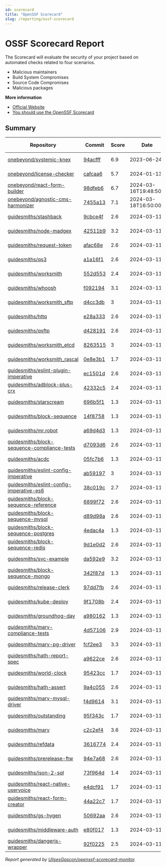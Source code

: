```yaml
---
id: scorecard  
title: "OpenSSF Scorecard"
slug: /reporting/ossf-scorecard
---
```


# OSSF Scorecard Report

The Scorecard will evaluate the security of your project based on automated checks related to four scenarios.

- Malicious maintainers
- Build System Compromises
- Source Code Compromises
- Malicious packages


**More information**
- [Official Website](https://securityscorecards.dev/#what-is-openssf-scorecard)
- [You should use the OpenSSF Scorecard](https://dev.to/ulisesgascon/you-should-use-the-openssf-scorecard-4eh4)

## Summary

<!-- OPENSSF-SCORECARD-MONITOR:START -->

| Repository | Commit | Score | Date | Score Delta | Report | StepSecurity |
| -- | -- | -- | -- | -- | -- | -- |
| [onebeyond/systemic-knex](https://github.com/onebeyond/systemic-knex) | [94acfff](https://github.com/onebeyond/systemic-knex/commit/94acfff8e674e3757f3e2e50752cf450e988b664) | 6.9 | 2023-06-24 | 0 / [Details](https://kooltheba.github.io/openssf-scorecard-api-visualizer/#/projects/github.com/onebeyond/systemic-knex/compare/94acfff8e674e3757f3e2e50752cf450e988b664/94acfff8e674e3757f3e2e50752cf450e988b664) | [View](https://kooltheba.github.io/openssf-scorecard-api-visualizer/#/projects/github.com/onebeyond/systemic-knex/commit/94acfff8e674e3757f3e2e50752cf450e988b664) | [Fix it](https://app.stepsecurity.io/securerepo?repo=onebeyond/systemic-knex) |
| [onebeyond/license-checker](https://github.com/onebeyond/license-checker) | [cafcaa6](https://github.com/onebeyond/license-checker/commit/cafcaa6b1ac791d4f863e2b725cccb5c25abfaba) | 5.7 | 2024-01-13 | 0 / [Details](https://kooltheba.github.io/openssf-scorecard-api-visualizer/#/projects/github.com/onebeyond/license-checker/compare/cafcaa6b1ac791d4f863e2b725cccb5c25abfaba/cafcaa6b1ac791d4f863e2b725cccb5c25abfaba) | [View](https://kooltheba.github.io/openssf-scorecard-api-visualizer/#/projects/github.com/onebeyond/license-checker/commit/cafcaa6b1ac791d4f863e2b725cccb5c25abfaba) | [Fix it](https://app.stepsecurity.io/securerepo?repo=onebeyond/license-checker) |
| [onebeyond/react-form-builder](https://github.com/onebeyond/react-form-builder) | [98dfeb6](https://github.com/onebeyond/react-form-builder/commit/98dfeb6889dc13706c7b3e94f69c2380cf1b8deb) | 6.7 | 2024-03-16T19:48:50Z | 0 / [Details](https://kooltheba.github.io/openssf-scorecard-api-visualizer/#/projects/github.com/onebeyond/react-form-builder/compare/d17831c02686360756d791b42a94e0ec39733082/98dfeb6889dc13706c7b3e94f69c2380cf1b8deb) | [View](https://kooltheba.github.io/openssf-scorecard-api-visualizer/#/projects/github.com/onebeyond/react-form-builder/commit/98dfeb6889dc13706c7b3e94f69c2380cf1b8deb) | [Fix it](https://app.stepsecurity.io/securerepo?repo=onebeyond/react-form-builder) |
| [onebeyond/agnostic-cms-harmonizer](https://github.com/onebeyond/agnostic-cms-harmonizer) | [7455a13](https://github.com/onebeyond/agnostic-cms-harmonizer/commit/7455a1335a2c37fdf01a5376129b0d799747567e) | 7.1 | 2024-03-18T16:50:00Z | 0.1 / [Details](https://kooltheba.github.io/openssf-scorecard-api-visualizer/#/projects/github.com/onebeyond/agnostic-cms-harmonizer/compare/16d68c37b8b48f98cb37f02c68e5aa8b098fe489/7455a1335a2c37fdf01a5376129b0d799747567e) | [View](https://kooltheba.github.io/openssf-scorecard-api-visualizer/#/projects/github.com/onebeyond/agnostic-cms-harmonizer/commit/7455a1335a2c37fdf01a5376129b0d799747567e) | [Fix it](https://app.stepsecurity.io/securerepo?repo=onebeyond/agnostic-cms-harmonizer) |
| [guidesmiths/stashback](https://github.com/guidesmiths/stashback) | [9cbce4f](https://github.com/guidesmiths/stashback/commit/9cbce4f53f932a386eb4b6fc35430a14dea128cd) | 2.6 | 2024-03-11 | 0 / [Details](https://kooltheba.github.io/openssf-scorecard-api-visualizer/#/projects/github.com/guidesmiths/stashback/compare/9cbce4f53f932a386eb4b6fc35430a14dea128cd/9cbce4f53f932a386eb4b6fc35430a14dea128cd) | [View](https://kooltheba.github.io/openssf-scorecard-api-visualizer/#/projects/github.com/guidesmiths/stashback/commit/9cbce4f53f932a386eb4b6fc35430a14dea128cd) | [Fix it](https://app.stepsecurity.io/securerepo?repo=guidesmiths/stashback) |
| [guidesmiths/node-madgex](https://github.com/guidesmiths/node-madgex) | [42511b9](https://github.com/guidesmiths/node-madgex/commit/42511b9783832e2beb343e5c3fd02524a3260cfe) | 3.2 | 2024-03-11 | 0 / [Details](https://kooltheba.github.io/openssf-scorecard-api-visualizer/#/projects/github.com/guidesmiths/node-madgex/compare/42511b9783832e2beb343e5c3fd02524a3260cfe/42511b9783832e2beb343e5c3fd02524a3260cfe) | [View](https://kooltheba.github.io/openssf-scorecard-api-visualizer/#/projects/github.com/guidesmiths/node-madgex/commit/42511b9783832e2beb343e5c3fd02524a3260cfe) | [Fix it](https://app.stepsecurity.io/securerepo?repo=guidesmiths/node-madgex) |
| [guidesmiths/request-token](https://github.com/guidesmiths/request-token) | [afac68e](https://github.com/guidesmiths/request-token/commit/afac68e3d6d78b1c06f056eb75e4a145af7b70f8) | 2.6 | 2024-03-11 | 0 / [Details](https://kooltheba.github.io/openssf-scorecard-api-visualizer/#/projects/github.com/guidesmiths/request-token/compare/afac68e3d6d78b1c06f056eb75e4a145af7b70f8/afac68e3d6d78b1c06f056eb75e4a145af7b70f8) | [View](https://kooltheba.github.io/openssf-scorecard-api-visualizer/#/projects/github.com/guidesmiths/request-token/commit/afac68e3d6d78b1c06f056eb75e4a145af7b70f8) | [Fix it](https://app.stepsecurity.io/securerepo?repo=guidesmiths/request-token) |
| [guidesmiths/qs3](https://github.com/guidesmiths/qs3) | [a1a16f1](https://github.com/guidesmiths/qs3/commit/a1a16f1c45c3833429765ad9d1a001376c90e23a) | 2.6 | 2024-03-11 | 0 / [Details](https://kooltheba.github.io/openssf-scorecard-api-visualizer/#/projects/github.com/guidesmiths/qs3/compare/a1a16f1c45c3833429765ad9d1a001376c90e23a/a1a16f1c45c3833429765ad9d1a001376c90e23a) | [View](https://kooltheba.github.io/openssf-scorecard-api-visualizer/#/projects/github.com/guidesmiths/qs3/commit/a1a16f1c45c3833429765ad9d1a001376c90e23a) | [Fix it](https://app.stepsecurity.io/securerepo?repo=guidesmiths/qs3) |
| [guidesmiths/worksmith](https://github.com/guidesmiths/worksmith) | [552d553](https://github.com/guidesmiths/worksmith/commit/552d553da88bddde9e55ea83ca5f1b7b756b9326) | 2.4 | 2024-03-11 | 0 / [Details](https://kooltheba.github.io/openssf-scorecard-api-visualizer/#/projects/github.com/guidesmiths/worksmith/compare/552d553da88bddde9e55ea83ca5f1b7b756b9326/552d553da88bddde9e55ea83ca5f1b7b756b9326) | [View](https://kooltheba.github.io/openssf-scorecard-api-visualizer/#/projects/github.com/guidesmiths/worksmith/commit/552d553da88bddde9e55ea83ca5f1b7b756b9326) | [Fix it](https://app.stepsecurity.io/securerepo?repo=guidesmiths/worksmith) |
| [guidesmiths/whoosh](https://github.com/guidesmiths/whoosh) | [f092194](https://github.com/guidesmiths/whoosh/commit/f092194d56a722fb3cc8737e633943455c89a1e6) | 3.1 | 2024-03-11 | 0 / [Details](https://kooltheba.github.io/openssf-scorecard-api-visualizer/#/projects/github.com/guidesmiths/whoosh/compare/f092194d56a722fb3cc8737e633943455c89a1e6/f092194d56a722fb3cc8737e633943455c89a1e6) | [View](https://kooltheba.github.io/openssf-scorecard-api-visualizer/#/projects/github.com/guidesmiths/whoosh/commit/f092194d56a722fb3cc8737e633943455c89a1e6) | [Fix it](https://app.stepsecurity.io/securerepo?repo=guidesmiths/whoosh) |
| [guidesmiths/worksmith_sftp](https://github.com/guidesmiths/worksmith_sftp) | [d4cc3db](https://github.com/guidesmiths/worksmith_sftp/commit/d4cc3dbd7f3bee29e618a75356df788817771915) | 3 | 2024-03-11 | 0 / [Details](https://kooltheba.github.io/openssf-scorecard-api-visualizer/#/projects/github.com/guidesmiths/worksmith_sftp/compare/d4cc3dbd7f3bee29e618a75356df788817771915/d4cc3dbd7f3bee29e618a75356df788817771915) | [View](https://kooltheba.github.io/openssf-scorecard-api-visualizer/#/projects/github.com/guidesmiths/worksmith_sftp/commit/d4cc3dbd7f3bee29e618a75356df788817771915) | [Fix it](https://app.stepsecurity.io/securerepo?repo=guidesmiths/worksmith_sftp) |
| [guidesmiths/httq](https://github.com/guidesmiths/httq) | [e28a333](https://github.com/guidesmiths/httq/commit/e28a3334003da60fbd25f5b7132847c9e999deba) | 2.6 | 2024-03-11 | 0 / [Details](https://kooltheba.github.io/openssf-scorecard-api-visualizer/#/projects/github.com/guidesmiths/httq/compare/e28a3334003da60fbd25f5b7132847c9e999deba/e28a3334003da60fbd25f5b7132847c9e999deba) | [View](https://kooltheba.github.io/openssf-scorecard-api-visualizer/#/projects/github.com/guidesmiths/httq/commit/e28a3334003da60fbd25f5b7132847c9e999deba) | [Fix it](https://app.stepsecurity.io/securerepo?repo=guidesmiths/httq) |
| [guidesmiths/qsftp](https://github.com/guidesmiths/qsftp) | [d428191](https://github.com/guidesmiths/qsftp/commit/d4281918129f63ed5c9da4723c71d0aee937c276) | 2.6 | 2024-03-11 | 0 / [Details](https://kooltheba.github.io/openssf-scorecard-api-visualizer/#/projects/github.com/guidesmiths/qsftp/compare/d4281918129f63ed5c9da4723c71d0aee937c276/d4281918129f63ed5c9da4723c71d0aee937c276) | [View](https://kooltheba.github.io/openssf-scorecard-api-visualizer/#/projects/github.com/guidesmiths/qsftp/commit/d4281918129f63ed5c9da4723c71d0aee937c276) | [Fix it](https://app.stepsecurity.io/securerepo?repo=guidesmiths/qsftp) |
| [guidesmiths/worksmith_etcd](https://github.com/guidesmiths/worksmith_etcd) | [8263515](https://github.com/guidesmiths/worksmith_etcd/commit/82635156c6ea23271f25d6dd004ebe34affba5b3) | 3 | 2024-03-11 | 0 / [Details](https://kooltheba.github.io/openssf-scorecard-api-visualizer/#/projects/github.com/guidesmiths/worksmith_etcd/compare/82635156c6ea23271f25d6dd004ebe34affba5b3/82635156c6ea23271f25d6dd004ebe34affba5b3) | [View](https://kooltheba.github.io/openssf-scorecard-api-visualizer/#/projects/github.com/guidesmiths/worksmith_etcd/commit/82635156c6ea23271f25d6dd004ebe34affba5b3) | [Fix it](https://app.stepsecurity.io/securerepo?repo=guidesmiths/worksmith_etcd) |
| [guidesmiths/worksmith_rascal](https://github.com/guidesmiths/worksmith_rascal) | [0e8e3b1](https://github.com/guidesmiths/worksmith_rascal/commit/0e8e3b17c7e9d2f0b9e5d525e730fa2a2f547a19) | 1.7 | 2024-03-11 | 0 / [Details](https://kooltheba.github.io/openssf-scorecard-api-visualizer/#/projects/github.com/guidesmiths/worksmith_rascal/compare/0e8e3b17c7e9d2f0b9e5d525e730fa2a2f547a19/0e8e3b17c7e9d2f0b9e5d525e730fa2a2f547a19) | [View](https://kooltheba.github.io/openssf-scorecard-api-visualizer/#/projects/github.com/guidesmiths/worksmith_rascal/commit/0e8e3b17c7e9d2f0b9e5d525e730fa2a2f547a19) | [Fix it](https://app.stepsecurity.io/securerepo?repo=guidesmiths/worksmith_rascal) |
| [guidesmiths/eslint-plugin-imperative](https://github.com/guidesmiths/eslint-plugin-imperative) | [ec1501d](https://github.com/guidesmiths/eslint-plugin-imperative/commit/ec1501dd437da39dba7dbc234b6d7d92558514d6) | 2.6 | 2024-03-11 | 0 / [Details](https://kooltheba.github.io/openssf-scorecard-api-visualizer/#/projects/github.com/guidesmiths/eslint-plugin-imperative/compare/ec1501dd437da39dba7dbc234b6d7d92558514d6/ec1501dd437da39dba7dbc234b6d7d92558514d6) | [View](https://kooltheba.github.io/openssf-scorecard-api-visualizer/#/projects/github.com/guidesmiths/eslint-plugin-imperative/commit/ec1501dd437da39dba7dbc234b6d7d92558514d6) | [Fix it](https://app.stepsecurity.io/securerepo?repo=guidesmiths/eslint-plugin-imperative) |
| [guidesmiths/adblock-plus-crx](https://github.com/guidesmiths/adblock-plus-crx) | [42332c5](https://github.com/guidesmiths/adblock-plus-crx/commit/42332c58edf486ec6cd7f972656365325afd03b0) | 2.4 | 2024-03-11 | 0 / [Details](https://kooltheba.github.io/openssf-scorecard-api-visualizer/#/projects/github.com/guidesmiths/adblock-plus-crx/compare/42332c58edf486ec6cd7f972656365325afd03b0/42332c58edf486ec6cd7f972656365325afd03b0) | [View](https://kooltheba.github.io/openssf-scorecard-api-visualizer/#/projects/github.com/guidesmiths/adblock-plus-crx/commit/42332c58edf486ec6cd7f972656365325afd03b0) | [Fix it](https://app.stepsecurity.io/securerepo?repo=guidesmiths/adblock-plus-crx) |
| [guidesmiths/starscream](https://github.com/guidesmiths/starscream) | [696b5f1](https://github.com/guidesmiths/starscream/commit/696b5f1ef9097665a2341d5eb5f5863eb6591558) | 1.3 | 2024-03-11 | 0 / [Details](https://kooltheba.github.io/openssf-scorecard-api-visualizer/#/projects/github.com/guidesmiths/starscream/compare/696b5f1ef9097665a2341d5eb5f5863eb6591558/696b5f1ef9097665a2341d5eb5f5863eb6591558) | [View](https://kooltheba.github.io/openssf-scorecard-api-visualizer/#/projects/github.com/guidesmiths/starscream/commit/696b5f1ef9097665a2341d5eb5f5863eb6591558) | [Fix it](https://app.stepsecurity.io/securerepo?repo=guidesmiths/starscream) |
| [guidesmiths/block-sequence](https://github.com/guidesmiths/block-sequence) | [14f8758](https://github.com/guidesmiths/block-sequence/commit/14f87583bd41f254977e818f2f667a8fad5f963f) | 1.3 | 2024-03-11 | 0 / [Details](https://kooltheba.github.io/openssf-scorecard-api-visualizer/#/projects/github.com/guidesmiths/block-sequence/compare/14f87583bd41f254977e818f2f667a8fad5f963f/14f87583bd41f254977e818f2f667a8fad5f963f) | [View](https://kooltheba.github.io/openssf-scorecard-api-visualizer/#/projects/github.com/guidesmiths/block-sequence/commit/14f87583bd41f254977e818f2f667a8fad5f963f) | [Fix it](https://app.stepsecurity.io/securerepo?repo=guidesmiths/block-sequence) |
| [guidesmiths/mr.robot](https://github.com/guidesmiths/mr.robot) | [a69d4d3](https://github.com/guidesmiths/mr.robot/commit/a69d4d38917dc0704538cdf2936401cb3bc4bac8) | 1.3 | 2024-03-11 | 0 / [Details](https://kooltheba.github.io/openssf-scorecard-api-visualizer/#/projects/github.com/guidesmiths/mr.robot/compare/a69d4d38917dc0704538cdf2936401cb3bc4bac8/a69d4d38917dc0704538cdf2936401cb3bc4bac8) | [View](https://kooltheba.github.io/openssf-scorecard-api-visualizer/#/projects/github.com/guidesmiths/mr.robot/commit/a69d4d38917dc0704538cdf2936401cb3bc4bac8) | [Fix it](https://app.stepsecurity.io/securerepo?repo=guidesmiths/mr.robot) |
| [guidesmiths/block-sequence-compliance-tests](https://github.com/guidesmiths/block-sequence-compliance-tests) | [d7093d6](https://github.com/guidesmiths/block-sequence-compliance-tests/commit/d7093d678907e604b03074c8a61dd94241f5d738) | 2.6 | 2024-03-11 | 0 / [Details](https://kooltheba.github.io/openssf-scorecard-api-visualizer/#/projects/github.com/guidesmiths/block-sequence-compliance-tests/compare/d7093d678907e604b03074c8a61dd94241f5d738/d7093d678907e604b03074c8a61dd94241f5d738) | [View](https://kooltheba.github.io/openssf-scorecard-api-visualizer/#/projects/github.com/guidesmiths/block-sequence-compliance-tests/commit/d7093d678907e604b03074c8a61dd94241f5d738) | [Fix it](https://app.stepsecurity.io/securerepo?repo=guidesmiths/block-sequence-compliance-tests) |
| [guidesmiths/acdc](https://github.com/guidesmiths/acdc) | [05fc7b6](https://github.com/guidesmiths/acdc/commit/05fc7b6a66ecdfa117c62f989ca3cc4a16f2254a) | 1.3 | 2024-03-11 | 0 / [Details](https://kooltheba.github.io/openssf-scorecard-api-visualizer/#/projects/github.com/guidesmiths/acdc/compare/05fc7b6a66ecdfa117c62f989ca3cc4a16f2254a/05fc7b6a66ecdfa117c62f989ca3cc4a16f2254a) | [View](https://kooltheba.github.io/openssf-scorecard-api-visualizer/#/projects/github.com/guidesmiths/acdc/commit/05fc7b6a66ecdfa117c62f989ca3cc4a16f2254a) | [Fix it](https://app.stepsecurity.io/securerepo?repo=guidesmiths/acdc) |
| [guidesmiths/eslint-config-imperative](https://github.com/guidesmiths/eslint-config-imperative) | [ab59197](https://github.com/guidesmiths/eslint-config-imperative/commit/ab59197c7dfcda33fa2033378ba0412a80de3be3) | 3 | 2024-03-11 | 0 / [Details](https://kooltheba.github.io/openssf-scorecard-api-visualizer/#/projects/github.com/guidesmiths/eslint-config-imperative/compare/ab59197c7dfcda33fa2033378ba0412a80de3be3/ab59197c7dfcda33fa2033378ba0412a80de3be3) | [View](https://kooltheba.github.io/openssf-scorecard-api-visualizer/#/projects/github.com/guidesmiths/eslint-config-imperative/commit/ab59197c7dfcda33fa2033378ba0412a80de3be3) | [Fix it](https://app.stepsecurity.io/securerepo?repo=guidesmiths/eslint-config-imperative) |
| [guidesmiths/eslint-config-imperative-es6](https://github.com/guidesmiths/eslint-config-imperative-es6) | [38c019c](https://github.com/guidesmiths/eslint-config-imperative-es6/commit/38c019c3712665257b58ce9d81760e08fcf8ead1) | 2.7 | 2024-03-11 | 0 / [Details](https://kooltheba.github.io/openssf-scorecard-api-visualizer/#/projects/github.com/guidesmiths/eslint-config-imperative-es6/compare/38c019c3712665257b58ce9d81760e08fcf8ead1/38c019c3712665257b58ce9d81760e08fcf8ead1) | [View](https://kooltheba.github.io/openssf-scorecard-api-visualizer/#/projects/github.com/guidesmiths/eslint-config-imperative-es6/commit/38c019c3712665257b58ce9d81760e08fcf8ead1) | [Fix it](https://app.stepsecurity.io/securerepo?repo=guidesmiths/eslint-config-imperative-es6) |
| [guidesmiths/block-sequence-reference](https://github.com/guidesmiths/block-sequence-reference) | [6899f72](https://github.com/guidesmiths/block-sequence-reference/commit/6899f7283143c286e9b9b3ee2f4b98b20180d4b7) | 2.6 | 2024-03-11 | 0 / [Details](https://kooltheba.github.io/openssf-scorecard-api-visualizer/#/projects/github.com/guidesmiths/block-sequence-reference/compare/6899f7283143c286e9b9b3ee2f4b98b20180d4b7/6899f7283143c286e9b9b3ee2f4b98b20180d4b7) | [View](https://kooltheba.github.io/openssf-scorecard-api-visualizer/#/projects/github.com/guidesmiths/block-sequence-reference/commit/6899f7283143c286e9b9b3ee2f4b98b20180d4b7) | [Fix it](https://app.stepsecurity.io/securerepo?repo=guidesmiths/block-sequence-reference) |
| [guidesmiths/block-sequence-mysql](https://github.com/guidesmiths/block-sequence-mysql) | [d89d98a](https://github.com/guidesmiths/block-sequence-mysql/commit/d89d98ad9936d4bee43a4ab975805fbd11ca107d) | 2.6 | 2024-03-11 | 0 / [Details](https://kooltheba.github.io/openssf-scorecard-api-visualizer/#/projects/github.com/guidesmiths/block-sequence-mysql/compare/d89d98ad9936d4bee43a4ab975805fbd11ca107d/d89d98ad9936d4bee43a4ab975805fbd11ca107d) | [View](https://kooltheba.github.io/openssf-scorecard-api-visualizer/#/projects/github.com/guidesmiths/block-sequence-mysql/commit/d89d98ad9936d4bee43a4ab975805fbd11ca107d) | [Fix it](https://app.stepsecurity.io/securerepo?repo=guidesmiths/block-sequence-mysql) |
| [guidesmiths/block-sequence-postgres](https://github.com/guidesmiths/block-sequence-postgres) | [4edac4a](https://github.com/guidesmiths/block-sequence-postgres/commit/4edac4a9297f76e43fb233704d39ac4353536fc5) | 1.3 | 2024-03-11 | 0 / [Details](https://kooltheba.github.io/openssf-scorecard-api-visualizer/#/projects/github.com/guidesmiths/block-sequence-postgres/compare/4edac4a9297f76e43fb233704d39ac4353536fc5/4edac4a9297f76e43fb233704d39ac4353536fc5) | [View](https://kooltheba.github.io/openssf-scorecard-api-visualizer/#/projects/github.com/guidesmiths/block-sequence-postgres/commit/4edac4a9297f76e43fb233704d39ac4353536fc5) | [Fix it](https://app.stepsecurity.io/securerepo?repo=guidesmiths/block-sequence-postgres) |
| [guidesmiths/block-sequence-redis](https://github.com/guidesmiths/block-sequence-redis) | [9d1e0d2](https://github.com/guidesmiths/block-sequence-redis/commit/9d1e0d2aa10d22af66a93bf8f27fa5d119e8ebb3) | 2.6 | 2024-03-11 | 0 / [Details](https://kooltheba.github.io/openssf-scorecard-api-visualizer/#/projects/github.com/guidesmiths/block-sequence-redis/compare/9d1e0d2aa10d22af66a93bf8f27fa5d119e8ebb3/9d1e0d2aa10d22af66a93bf8f27fa5d119e8ebb3) | [View](https://kooltheba.github.io/openssf-scorecard-api-visualizer/#/projects/github.com/guidesmiths/block-sequence-redis/commit/9d1e0d2aa10d22af66a93bf8f27fa5d119e8ebb3) | [Fix it](https://app.stepsecurity.io/securerepo?repo=guidesmiths/block-sequence-redis) |
| [guidesmiths/svc-example](https://github.com/guidesmiths/svc-example) | [da592e9](https://github.com/guidesmiths/svc-example/commit/da592e9a6969cedfe6959f788ef215e1a8098703) | 3.2 | 2024-03-11 | 0 / [Details](https://kooltheba.github.io/openssf-scorecard-api-visualizer/#/projects/github.com/guidesmiths/svc-example/compare/da592e9a6969cedfe6959f788ef215e1a8098703/da592e9a6969cedfe6959f788ef215e1a8098703) | [View](https://kooltheba.github.io/openssf-scorecard-api-visualizer/#/projects/github.com/guidesmiths/svc-example/commit/da592e9a6969cedfe6959f788ef215e1a8098703) | [Fix it](https://app.stepsecurity.io/securerepo?repo=guidesmiths/svc-example) |
| [guidesmiths/block-sequence-mongo](https://github.com/guidesmiths/block-sequence-mongo) | [342f87d](https://github.com/guidesmiths/block-sequence-mongo/commit/342f87d441e99be150e035ce09b6dbfaeab8a2df) | 1.3 | 2024-03-11 | 0 / [Details](https://kooltheba.github.io/openssf-scorecard-api-visualizer/#/projects/github.com/guidesmiths/block-sequence-mongo/compare/342f87d441e99be150e035ce09b6dbfaeab8a2df/342f87d441e99be150e035ce09b6dbfaeab8a2df) | [View](https://kooltheba.github.io/openssf-scorecard-api-visualizer/#/projects/github.com/guidesmiths/block-sequence-mongo/commit/342f87d441e99be150e035ce09b6dbfaeab8a2df) | [Fix it](https://app.stepsecurity.io/securerepo?repo=guidesmiths/block-sequence-mongo) |
| [guidesmiths/release-clerk](https://github.com/guidesmiths/release-clerk) | [97dd7fb](https://github.com/guidesmiths/release-clerk/commit/97dd7fbb3575149427fe87685a76e9db1b9eeb6b) | 2.6 | 2024-03-11 | 0 / [Details](https://kooltheba.github.io/openssf-scorecard-api-visualizer/#/projects/github.com/guidesmiths/release-clerk/compare/97dd7fbb3575149427fe87685a76e9db1b9eeb6b/97dd7fbb3575149427fe87685a76e9db1b9eeb6b) | [View](https://kooltheba.github.io/openssf-scorecard-api-visualizer/#/projects/github.com/guidesmiths/release-clerk/commit/97dd7fbb3575149427fe87685a76e9db1b9eeb6b) | [Fix it](https://app.stepsecurity.io/securerepo?repo=guidesmiths/release-clerk) |
| [guidesmiths/kube-deploy](https://github.com/guidesmiths/kube-deploy) | [9f1708b](https://github.com/guidesmiths/kube-deploy/commit/9f1708b3f3c1b0ba99a41b148dc6c051dbf08cdd) | 2.4 | 2024-03-11 | 0 / [Details](https://kooltheba.github.io/openssf-scorecard-api-visualizer/#/projects/github.com/guidesmiths/kube-deploy/compare/9f1708b3f3c1b0ba99a41b148dc6c051dbf08cdd/9f1708b3f3c1b0ba99a41b148dc6c051dbf08cdd) | [View](https://kooltheba.github.io/openssf-scorecard-api-visualizer/#/projects/github.com/guidesmiths/kube-deploy/commit/9f1708b3f3c1b0ba99a41b148dc6c051dbf08cdd) | [Fix it](https://app.stepsecurity.io/securerepo?repo=guidesmiths/kube-deploy) |
| [guidesmiths/groundhog-day](https://github.com/guidesmiths/groundhog-day) | [a980162](https://github.com/guidesmiths/groundhog-day/commit/a980162f468304cb8820e0c5bcf79c062279d9d3) | 1.3 | 2024-03-11 | 0 / [Details](https://kooltheba.github.io/openssf-scorecard-api-visualizer/#/projects/github.com/guidesmiths/groundhog-day/compare/a980162f468304cb8820e0c5bcf79c062279d9d3/a980162f468304cb8820e0c5bcf79c062279d9d3) | [View](https://kooltheba.github.io/openssf-scorecard-api-visualizer/#/projects/github.com/guidesmiths/groundhog-day/commit/a980162f468304cb8820e0c5bcf79c062279d9d3) | [Fix it](https://app.stepsecurity.io/securerepo?repo=guidesmiths/groundhog-day) |
| [guidesmiths/marv-compliance-tests](https://github.com/guidesmiths/marv-compliance-tests) | [4d57106](https://github.com/guidesmiths/marv-compliance-tests/commit/4d571066a939f1fb93373fe79068f0dcc57e987e) | 2.9 | 2024-03-11 | 0 / [Details](https://kooltheba.github.io/openssf-scorecard-api-visualizer/#/projects/github.com/guidesmiths/marv-compliance-tests/compare/4d571066a939f1fb93373fe79068f0dcc57e987e/4d571066a939f1fb93373fe79068f0dcc57e987e) | [View](https://kooltheba.github.io/openssf-scorecard-api-visualizer/#/projects/github.com/guidesmiths/marv-compliance-tests/commit/4d571066a939f1fb93373fe79068f0dcc57e987e) | [Fix it](https://app.stepsecurity.io/securerepo?repo=guidesmiths/marv-compliance-tests) |
| [guidesmiths/marv-pg-driver](https://github.com/guidesmiths/marv-pg-driver) | [fcf2ee3](https://github.com/guidesmiths/marv-pg-driver/commit/fcf2ee3ad2fcd7a3d0900e4d8ec7ad64c66f0e8b) | 3.3 | 2024-03-11 | 0 / [Details](https://kooltheba.github.io/openssf-scorecard-api-visualizer/#/projects/github.com/guidesmiths/marv-pg-driver/compare/fcf2ee3ad2fcd7a3d0900e4d8ec7ad64c66f0e8b/fcf2ee3ad2fcd7a3d0900e4d8ec7ad64c66f0e8b) | [View](https://kooltheba.github.io/openssf-scorecard-api-visualizer/#/projects/github.com/guidesmiths/marv-pg-driver/commit/fcf2ee3ad2fcd7a3d0900e4d8ec7ad64c66f0e8b) | [Fix it](https://app.stepsecurity.io/securerepo?repo=guidesmiths/marv-pg-driver) |
| [guidesmiths/hath-report-spec](https://github.com/guidesmiths/hath-report-spec) | [a9622ce](https://github.com/guidesmiths/hath-report-spec/commit/a9622ce23351996a9c811a27da1dd407194c780c) | 2.6 | 2024-03-11 | 0 / [Details](https://kooltheba.github.io/openssf-scorecard-api-visualizer/#/projects/github.com/guidesmiths/hath-report-spec/compare/a9622ce23351996a9c811a27da1dd407194c780c/a9622ce23351996a9c811a27da1dd407194c780c) | [View](https://kooltheba.github.io/openssf-scorecard-api-visualizer/#/projects/github.com/guidesmiths/hath-report-spec/commit/a9622ce23351996a9c811a27da1dd407194c780c) | [Fix it](https://app.stepsecurity.io/securerepo?repo=guidesmiths/hath-report-spec) |
| [guidesmiths/world-clock](https://github.com/guidesmiths/world-clock) | [95423cc](https://github.com/guidesmiths/world-clock/commit/95423ccabbb1c116b1b2f1d7b374de83c8977634) | 1.7 | 2024-03-11 | 0 / [Details](https://kooltheba.github.io/openssf-scorecard-api-visualizer/#/projects/github.com/guidesmiths/world-clock/compare/95423ccabbb1c116b1b2f1d7b374de83c8977634/95423ccabbb1c116b1b2f1d7b374de83c8977634) | [View](https://kooltheba.github.io/openssf-scorecard-api-visualizer/#/projects/github.com/guidesmiths/world-clock/commit/95423ccabbb1c116b1b2f1d7b374de83c8977634) | [Fix it](https://app.stepsecurity.io/securerepo?repo=guidesmiths/world-clock) |
| [guidesmiths/hath-assert](https://github.com/guidesmiths/hath-assert) | [9a4c055](https://github.com/guidesmiths/hath-assert/commit/9a4c055fc5b3726253d0d97c76ee25cfb4ae1db0) | 2.6 | 2024-03-11 | 0 / [Details](https://kooltheba.github.io/openssf-scorecard-api-visualizer/#/projects/github.com/guidesmiths/hath-assert/compare/9a4c055fc5b3726253d0d97c76ee25cfb4ae1db0/9a4c055fc5b3726253d0d97c76ee25cfb4ae1db0) | [View](https://kooltheba.github.io/openssf-scorecard-api-visualizer/#/projects/github.com/guidesmiths/hath-assert/commit/9a4c055fc5b3726253d0d97c76ee25cfb4ae1db0) | [Fix it](https://app.stepsecurity.io/securerepo?repo=guidesmiths/hath-assert) |
| [guidesmiths/marv-mysql-driver](https://github.com/guidesmiths/marv-mysql-driver) | [f4d9614](https://github.com/guidesmiths/marv-mysql-driver/commit/f4d96140bfb3e43527a2ba8a24ae0ac42f4373e0) | 3.1 | 2024-03-11 | 0 / [Details](https://kooltheba.github.io/openssf-scorecard-api-visualizer/#/projects/github.com/guidesmiths/marv-mysql-driver/compare/f4d96140bfb3e43527a2ba8a24ae0ac42f4373e0/f4d96140bfb3e43527a2ba8a24ae0ac42f4373e0) | [View](https://kooltheba.github.io/openssf-scorecard-api-visualizer/#/projects/github.com/guidesmiths/marv-mysql-driver/commit/f4d96140bfb3e43527a2ba8a24ae0ac42f4373e0) | [Fix it](https://app.stepsecurity.io/securerepo?repo=guidesmiths/marv-mysql-driver) |
| [guidesmiths/outstanding](https://github.com/guidesmiths/outstanding) | [95f343c](https://github.com/guidesmiths/outstanding/commit/95f343c02b5ee6a77d58218027181f980a5d64d4) | 1.7 | 2024-03-11 | 0 / [Details](https://kooltheba.github.io/openssf-scorecard-api-visualizer/#/projects/github.com/guidesmiths/outstanding/compare/95f343c02b5ee6a77d58218027181f980a5d64d4/95f343c02b5ee6a77d58218027181f980a5d64d4) | [View](https://kooltheba.github.io/openssf-scorecard-api-visualizer/#/projects/github.com/guidesmiths/outstanding/commit/95f343c02b5ee6a77d58218027181f980a5d64d4) | [Fix it](https://app.stepsecurity.io/securerepo?repo=guidesmiths/outstanding) |
| [guidesmiths/marv](https://github.com/guidesmiths/marv) | [c2c2ef4](https://github.com/guidesmiths/marv/commit/c2c2ef44399bc2d979d1070e517e09894e8b7dc3) | 3.6 | 2024-03-11 | 0 / [Details](https://kooltheba.github.io/openssf-scorecard-api-visualizer/#/projects/github.com/guidesmiths/marv/compare/42102f07fd3a1110b93b77e65cc1be52f0337125/c2c2ef44399bc2d979d1070e517e09894e8b7dc3) | [View](https://kooltheba.github.io/openssf-scorecard-api-visualizer/#/projects/github.com/guidesmiths/marv/commit/c2c2ef44399bc2d979d1070e517e09894e8b7dc3) | [Fix it](https://app.stepsecurity.io/securerepo?repo=guidesmiths/marv) |
| [guidesmiths/refdata](https://github.com/guidesmiths/refdata) | [3616774](https://github.com/guidesmiths/refdata/commit/36167744cffd878fb1c2b071f6b48f86e31fc9a2) | 2.4 | 2024-03-11 | 0 / [Details](https://kooltheba.github.io/openssf-scorecard-api-visualizer/#/projects/github.com/guidesmiths/refdata/compare/36167744cffd878fb1c2b071f6b48f86e31fc9a2/36167744cffd878fb1c2b071f6b48f86e31fc9a2) | [View](https://kooltheba.github.io/openssf-scorecard-api-visualizer/#/projects/github.com/guidesmiths/refdata/commit/36167744cffd878fb1c2b071f6b48f86e31fc9a2) | [Fix it](https://app.stepsecurity.io/securerepo?repo=guidesmiths/refdata) |
| [guidesmiths/prerelease-ftw](https://github.com/guidesmiths/prerelease-ftw) | [94e7a68](https://github.com/guidesmiths/prerelease-ftw/commit/94e7a68b421b4645444ecfbe77d48552740c4eb4) | 2.6 | 2024-03-11 | 0 / [Details](https://kooltheba.github.io/openssf-scorecard-api-visualizer/#/projects/github.com/guidesmiths/prerelease-ftw/compare/94e7a68b421b4645444ecfbe77d48552740c4eb4/94e7a68b421b4645444ecfbe77d48552740c4eb4) | [View](https://kooltheba.github.io/openssf-scorecard-api-visualizer/#/projects/github.com/guidesmiths/prerelease-ftw/commit/94e7a68b421b4645444ecfbe77d48552740c4eb4) | [Fix it](https://app.stepsecurity.io/securerepo?repo=guidesmiths/prerelease-ftw) |
| [guidesmiths/json-2-sql](https://github.com/guidesmiths/json-2-sql) | [73f964d](https://github.com/guidesmiths/json-2-sql/commit/73f964d9d61882db60686e03c795d6cb12951fe9) | 1.4 | 2024-03-11 | 0 / [Details](https://kooltheba.github.io/openssf-scorecard-api-visualizer/#/projects/github.com/guidesmiths/json-2-sql/compare/73f964d9d61882db60686e03c795d6cb12951fe9/73f964d9d61882db60686e03c795d6cb12951fe9) | [View](https://kooltheba.github.io/openssf-scorecard-api-visualizer/#/projects/github.com/guidesmiths/json-2-sql/commit/73f964d9d61882db60686e03c795d6cb12951fe9) | [Fix it](https://app.stepsecurity.io/securerepo?repo=guidesmiths/json-2-sql) |
| [guidesmiths/react-native-uservoice](https://github.com/guidesmiths/react-native-uservoice) | [e4dcf91](https://github.com/guidesmiths/react-native-uservoice/commit/e4dcf91b7d7b9e532dbf199beeaf37b367c731ad) | 1.7 | 2024-03-11 | 0 / [Details](https://kooltheba.github.io/openssf-scorecard-api-visualizer/#/projects/github.com/guidesmiths/react-native-uservoice/compare/e4dcf91b7d7b9e532dbf199beeaf37b367c731ad/e4dcf91b7d7b9e532dbf199beeaf37b367c731ad) | [View](https://kooltheba.github.io/openssf-scorecard-api-visualizer/#/projects/github.com/guidesmiths/react-native-uservoice/commit/e4dcf91b7d7b9e532dbf199beeaf37b367c731ad) | [Fix it](https://app.stepsecurity.io/securerepo?repo=guidesmiths/react-native-uservoice) |
| [guidesmiths/react-form-creator](https://github.com/guidesmiths/react-form-creator) | [44a22c7](https://github.com/guidesmiths/react-form-creator/commit/44a22c72f2584ed220dc5fa0f0bea3bee48feeac) | 1.7 | 2024-03-11 | 0 / [Details](https://kooltheba.github.io/openssf-scorecard-api-visualizer/#/projects/github.com/guidesmiths/react-form-creator/compare/44a22c72f2584ed220dc5fa0f0bea3bee48feeac/44a22c72f2584ed220dc5fa0f0bea3bee48feeac) | [View](https://kooltheba.github.io/openssf-scorecard-api-visualizer/#/projects/github.com/guidesmiths/react-form-creator/commit/44a22c72f2584ed220dc5fa0f0bea3bee48feeac) | [Fix it](https://app.stepsecurity.io/securerepo?repo=guidesmiths/react-form-creator) |
| [guidesmiths/gs-hygen](https://github.com/guidesmiths/gs-hygen) | [50692aa](https://github.com/guidesmiths/gs-hygen/commit/50692aaca467dc08e1b0cc4774cdbb7120978792) | 2.6 | 2024-03-11 | 0 / [Details](https://kooltheba.github.io/openssf-scorecard-api-visualizer/#/projects/github.com/guidesmiths/gs-hygen/compare/50692aaca467dc08e1b0cc4774cdbb7120978792/50692aaca467dc08e1b0cc4774cdbb7120978792) | [View](https://kooltheba.github.io/openssf-scorecard-api-visualizer/#/projects/github.com/guidesmiths/gs-hygen/commit/50692aaca467dc08e1b0cc4774cdbb7120978792) | [Fix it](https://app.stepsecurity.io/securerepo?repo=guidesmiths/gs-hygen) |
| [guidesmiths/middleware-auth](https://github.com/guidesmiths/middleware-auth) | [e80f017](https://github.com/guidesmiths/middleware-auth/commit/e80f0176ee81d856b0ffd3d79c55c95aaefda5e8) | 1.3 | 2024-03-11 | 0 / [Details](https://kooltheba.github.io/openssf-scorecard-api-visualizer/#/projects/github.com/guidesmiths/middleware-auth/compare/e80f0176ee81d856b0ffd3d79c55c95aaefda5e8/e80f0176ee81d856b0ffd3d79c55c95aaefda5e8) | [View](https://kooltheba.github.io/openssf-scorecard-api-visualizer/#/projects/github.com/guidesmiths/middleware-auth/commit/e80f0176ee81d856b0ffd3d79c55c95aaefda5e8) | [Fix it](https://app.stepsecurity.io/securerepo?repo=guidesmiths/middleware-auth) |
| [guidesmiths/dangerjs-wrapper](https://github.com/guidesmiths/dangerjs-wrapper) | [92f0225](https://github.com/guidesmiths/dangerjs-wrapper/commit/92f0225f4444f56982040635e1650ae938ec6cd9) | 2.5 | 2024-03-11 | 0 / [Details](https://kooltheba.github.io/openssf-scorecard-api-visualizer/#/projects/github.com/guidesmiths/dangerjs-wrapper/compare/92f0225f4444f56982040635e1650ae938ec6cd9/92f0225f4444f56982040635e1650ae938ec6cd9) | [View](https://kooltheba.github.io/openssf-scorecard-api-visualizer/#/projects/github.com/guidesmiths/dangerjs-wrapper/commit/92f0225f4444f56982040635e1650ae938ec6cd9) | [Fix it](https://app.stepsecurity.io/securerepo?repo=guidesmiths/dangerjs-wrapper) |

_Report generated by [UlisesGascon/openssf-scorecard-monitor](https://github.com/UlisesGascon/openssf-scorecard-monitor)._
<!-- OPENSSF-SCORECARD-MONITOR:END -->

